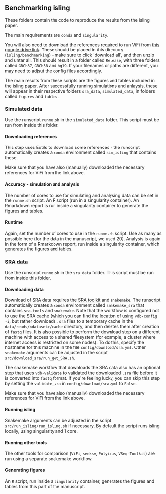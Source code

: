 ## Benchmarking isling

These folders contain the code to reproduce the results from the isling paper.

The main requirements are `conda` and `singularity`.

You will also need to download the references required to run ViFi from [this google drive link](https://drive.google.com/drive/folders/0ByYcg0axX7udeGFNVWtaUmxrOFk).  These should be placed in this directory (`isling/benchmarking`) - make sure to click 'download all', and then unzip and untar all. This should result in a folder called `Release`, with three folders called `GRCh37`, `GRCh38` and `hg19`.  If your filenames or paths are different, you may need to adjsut the config files accordingly.

The main results from these scripts are the figures and tables included in the isling paper.  After successfully running simulations and anlaysis, these will appear in their respective folders `sra_data`, `simulated_data`, in folders called `figures` and `tables`.

### Simulated data

Use the runscript `runme.sh` in the `simulated_data` folder. This script must be run from inside this folder.

#### Downloading references

This step uses Eutils to download some references - the runscript automatically creates a `conda` environment called `sim_isling` that contains these.

Make sure that you have also (manually) downloaded the necessary references for ViFi from the link above.

#### Accuracy - simulation and analysis

The number of cores to use for simulating and analysing data can be set in the `runme.sh` script.  An R script (run in a singularity container).  An Rmarkdown report is run inside a singularity container to generate the figures and tables.

#### Runtime

Again, set the number of cores to use in the `runme.sh` script.  Use as many as possible here (for the data in the manuscript, we used 20). Analysis is again in the form of a Rmarkdown report, run inside a singularity container, which generates the figures and tables.

### SRA data

Use the runscript `runme.sh` in the `sra_data` folder.  This script must be run from inside this folder.

#### Downloading data

Download of SRA data requires the [SRA toolkit](https://github.com/ncbi/sra-tools) and `snakemake`.  The runscript automatically creates a `conda` environment called `snakemake_sra` that contains `sra-tools` and `snakemake`.  Note that the workflow is configured not to use the SRA cache (which you can find the location of using `vdb-config -i`, but rather downloads `.sra` files to a temporary cache in the `data/reads/<dataset>/cache` directory, and then deletes them after creation of `fastq` files.  It is also possible to perform the download step on a different machine with access to a shared filesystem (for example, a cluster where internet access is restricted on some nodes).  To do this, specify the hostname for this machine in the file `config/download/sra.yml`.  Other `snakemake` arguments can be adjusted in the script `src/download_sra/run_get_SRA.sh`.

The snakemake workflow that downloads the SRA data also has an optional step that uses `vdb-validate` to validated the downloaded `.sra` file before it is converted into `fastq` format.  If you're feeling lucky, you can skip this step by setting the `validate_sra` in `config/download/sra.yml` to `False`.

Make sure that you have also (manually) downloaded the necessary references for ViFi from the link above.

#### Running isling

Snakemake arguments can be adjusted in the script `src/run_isling/run_isling.sh` if necessary.  By default the script runs isling locally, using singularity and 1 core.

#### Running other tools

The other tools for comparison (`ViFi`, `seeksv`, `Polyidus`, `VSeq-Toolkit`) are run using a separate snakemake workflow.

#### Generating figures

An `R` script, run inside a `singularity` container, generates the figures and tables from this part of the manuscript.

